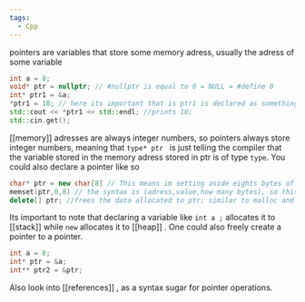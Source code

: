 ```yaml
---
tags:
  - Cpp
---
```

pointers are variables that store some memory adress, usually the adress of some variable
```cpp
int a = 8;
void* ptr = nullptr; // #nullptr is equal to 0 = NULL = #define 0
int* ptr1 = &a;
*ptr1 = 10; // here its important that is ptr1 is declared as something other than void, otherwise the compiler wont know how many bytes of data to set aside in order to allocate the value you want; *ptr is called dereferencing a pointer
std::cout << *ptr1 << std::endl; //prints 10;
std::cin.get();
```
[[memory]] adresses are always integer numbers, so pointers always store integer numbers, meaning that ```type* ptr ``` is just telling the compiler that the variable stored in the memory adress stored in ptr is of type ```type```.
You could also declare a pointer like so 
```cpp
char* ptr = new char[8] // This means im setting aside eights bytes of data and ptr is a memory adress to the start of that 8 bytes.
memset(ptr,0,8) // the syntax is (adress,value,how many bytes), so this allocates 8 bytes of data to 0 starting from the byte adressed by ptr
delete[] ptr; //frees the data allocated to ptr; similar to malloc and free dynamic in C
``` 
Its important to note that declaring a variable like `int a ;` allocates it to [[stack]]  while `new`  allocates it to [[heap]] .
One could also freely create a pointer to a pointer.
```cpp
int a = 8;
int* ptr = &a;
int** ptr2 = &ptr;
``` 
Also look into [[references]] , as a syntax sugar for pointer operations.
